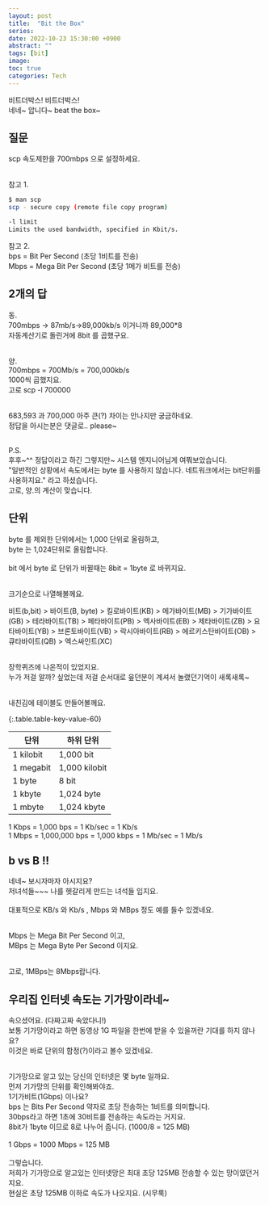 ```yaml
---
layout: post
title:  "Bit the Box"
series:
date: 2022-10-23 15:30:00 +0900
abstract: ""
tags: [bit]
image:
toc: true
categories: Tech
---
```


비트더박스! 비트더박스!  
네네~ 압니다~ beat the box~  

## 질문  
scp 속도제한을 700mbps 으로 설정하세요.  
<br>

참고 1.   

```bash
$ man scp
scp - secure copy (remote file copy program)

-l limit
Limits the used bandwidth, specified in Kbit/s.
```

참고 2.  
bps = Bit Per Second (초당 1비트를 전송)  
Mbps = Mega Bit Per Second (초당 1메가 비트를 전송)  



## 2개의 답

동.  
700mbps -> 87mb/s->89,000kb/s 이거니까 89,000*8  
자동계산기로 돌린거에 8bit 를 곱했구요.  
<br>  

양.  
700mbps = 700Mb/s = 700,000kb/s  
1000씩 곱했지요.  
고로 scp -l 700000  
<br>

683,593 과 700,000 아주 큰(?) 차이는 안나지만 궁금하네요.  
정답을 아시는분은 댓글로.. please~  
<br>

P.S.  
후후~^^ 정답이라고 하긴 그렇지만~ 시스템 엔지니어님게 여쭤보았습니다.  
"일반적인 상황에서 속도에서는 byte 를 사용하지 않습니다.
네트워크에서는 bit단위를 사용하지요." 라고 하셨습니다.  
고로, 양.의 계산이 맞습니다.  

## 단위

byte 를 제외한 단위에서는 1,000 단위로 올림하고,  
byte 는 1,024단위로 올림합니다.  
<br>
bit 에서 byte 로 단위가 바뀔때는 8bit = 1byte 로 바뀌지요.  

<br>
크기순으로 나열해볼께요.  
<br>

비트(b,bit) > 바이트(B, byte) > 킬로바이트(KB) > 메가바이트(MB) > 기가바이트(GB) > 테라바이트(TB) > 페타바이트(PB) > 엑사바이트(EB) > 제타바이트(ZB) > 요타바이트(YB) > 브론토바이트(VB) > 락시아바이트(RB) > 에르키스탄바이트(OB) > 큐타바이트(QB) > 엑스싸인트(XC)  
<br>

장학퀴즈에 나온적이 있었지요.  
누가 저걸 알까? 싶었는데 저걸 순서대로 읖던분이 계셔서 놀랬던기억이 새록새록~  

<br>
내친김에 테이블도 만들어볼께요.

{:.table.table-key-value-60}

| 단위 | 하위 단위 |
|---|---|
| 1 kilobit | 1,000 bit     |
| 1 megabit | 1,000 kilobit |   
| 1 byte    | 8 bit         |
| 1 kbyte   | 1,024 byte    |
| 1 mbyte   | 1,024 kbyte   |


1 Kbps = 1,000 bps = 1 Kb/sec = 1 Kb/s  
1 Mbps =  1,000,000 bps = 1,000 kbps  =  1 Mb/sec = 1 Mb/s

## b vs B !!

네네~ 보시자마자 아시지요?  
저녀석들~~~ 나를 헷갈리게 만드는 녀석들 입지요.  
<br>
대표적으로 KB/s 와 Kb/s , Mbps 와 MBps 정도 예를 들수 있겠네요.  
<br>

Mbps 는 Mega Bit Per Second 이고,  
MBps 는 Mega Byte Per Second 이지요.  
<br>

고로, 1MBps는 8Mbps랍니다.  



## 우리집 인터넷 속도는 기가망이라네~

속으셨어요. (다짜고짜 속았다니!)  
보통 기가망이라고 하면 동영상 1G 파일을 한번에 받을 수 있을꺼란 기대를 하지 않나요?  
이것은 바로 단위의 함정(?)이라고 볼수 있겠네요.  
<br>

기가망으로 알고 있는 당신의 인터넷은 몇 byte 일까요.  
먼저 기가망의 단위를 확인해봐야죠.  
1기가비트(1Gbps) 이나요?  
bps 는 Bits Per Second 약자로 초당 전송하는 1비트를 의미합니다.  
30bps라고 하면 1초에 30비트를 전송하는 속도라는 거지요.  
8bit가 1byte 이므로 8로 나누어 줍니다. (1000/8 = 125 MB)  
<br>
1 Gbps = 1000 Mbps = 125 MB  
<br>
그렇습니다.  
저희가 기가망으로 알고있는 인터넷망은 최대 초당 125MB 전송할 수 있는 망이였던거지요.  
현실은 초당 125MB 이하로 속도가 나오지요.  (시무룩)
